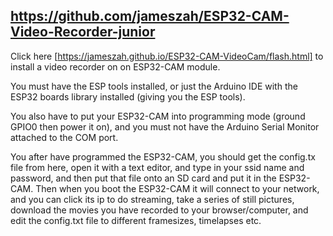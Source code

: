 
## https://github.com/jameszah/ESP32-CAM-Video-Recorder-junior

Click here [https://jameszah.github.io/ESP32-CAM-VideoCam/flash.html]  to install a video recorder on on ESP32-CAM module.
    
You must have the ESP tools installed, or just the Arduino IDE with the ESP32 boards library installed (giving you the ESP tools).
    
You also have to put your ESP32-CAM into programming mode (ground GPIO0 then power it on), and you must not have the Arduino Serial Monitor attached to the COM port.
    
You after have programmed the ESP32-CAM, you should get the config.tx file from here, open it with a text editor, and type in your ssid name and password, and then put that file onto an SD card and put it in the ESP32-CAM.  Then when you boot the ESP32-CAM it will connect to your network, and you can click its ip to do streaming, take a series of still pictures, download the movies you have recorded to your browser/computer, and edit the config.txt file to different framesizes, timelapses etc.
   
